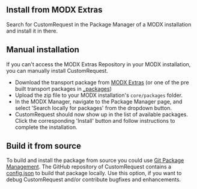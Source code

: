 ## Install from MODX Extras

Search for CustomRequest in the Package Manager of a MODX installation and install it in there.

## Manual installation

If you can't access the MODX Extras Repository in your MODX installation, you can manually install CustomRequest.

* Download the transport package from [MODX Extras](http://modx.com/extras/package/customrequest)
  (or one of the pre built transport packages in [_packages](https://github.com/Jako/CustomRequest/tree/master/_packages))
* Upload the zip file to your MODX installation's `core/packages` folder.
* In the MODX Manager, navigate to the Package Manager page, and select 'Search locally for packages' from the dropdown 
  button.
* CustomRequest should now show up in the list of available packages. Click the corresponding 'Install' button and follow 
  instructions to complete the installation.

## Build it from source

To build and install the package from source you could use [Git Package Management](https://github.com/TheBoxer/Git-Package-Management). 
The GitHub repository of CustomRequest contains a [config.json](https://github.com/Jako/CustomRequest/blob/master/_build/config.json) 
to build that package locally. Use this option, if you want to debug CustomRequest and/or contribute bugfixes and enhancements.

<!-- Piwik -->
<script type="text/javascript">
  var _paq = _paq || [];
  _paq.push(['trackPageView']);
  _paq.push(['enableLinkTracking']);
  (function() {
    var u="//piwik.partout.info/";
    _paq.push(['setTrackerUrl', u+'piwik.php']);
    _paq.push(['setSiteId', 16]);
    var d=document, g=d.createElement('script'), s=d.getElementsByTagName('script')[0];
    g.type='text/javascript'; g.async=true; g.defer=true; g.src=u+'piwik.js'; s.parentNode.insertBefore(g,s);
  })();
</script>
<noscript><p><img src="//piwik.partout.info/piwik.php?idsite=16" style="border:0;" alt="" /></p></noscript>
<!-- End Piwik Code -->
